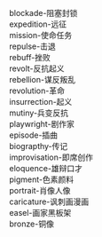 blockade-阻塞封锁<br>
expedition-远征<br>
mission-使命任务<br>
repulse-击退<br>
rebuff-挫败<br>
revolt-反抗起义<br>
rebellion-谋反叛乱<br>
revolution-革命<br>
insurrection-起义<br>
mutiny-兵变反抗<br>
playwright-剧作家<br>
episode-插曲<br>
biograpthy-传记<br>
improvisation-即席创作<br>
eloquence-雄辩口才<br>
pigment-色素颜料<br>
portrait-肖像人像<br>
caricature-讽刺画漫画<br>
easel-画家黑板架<br>
bronze-铜像<br>
<br>
<br>
